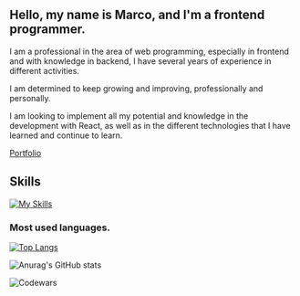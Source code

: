 ## Hello, my name is Marco, and I'm a frontend programmer.

I am a professional in the area of web programming, especially in frontend and with knowledge in backend, I have several years of experience in different activities.

I am determined to keep growing and improving, professionally and personally.

I am looking to implement all my potential and knowledge in the development with React, as well as in the different technologies that I have learned and continue to learn.

[Portfolio](https://marcovelasquezfigarella.netlify.app/)

## Skills
[![My Skills](https://skillicons.dev/icons?i=javascript,typescript,react,nextjs,astro,redux,angular,bootstrap,tailwind,css,nodejs,expressjs,mongodb,mysql,graphql,git,github,figma,php,python,electron,firebase,supabase,vscode,windows,linux)](https://skillicons.dev)

 ### Most used languages.
[![Top Langs](https://github-readme-stats.vercel.app/api/top-langs/?username=Marco90v&layout=compact)](https://github.com/anuraghazra/github-readme-stats)

![Anurag's GitHub stats](https://github-readme-stats.vercel.app/api?username=Marco90v&show_icons=true&theme=dark)

![Codewars](https://www.codewars.com/users/mvf90/badges/large)

